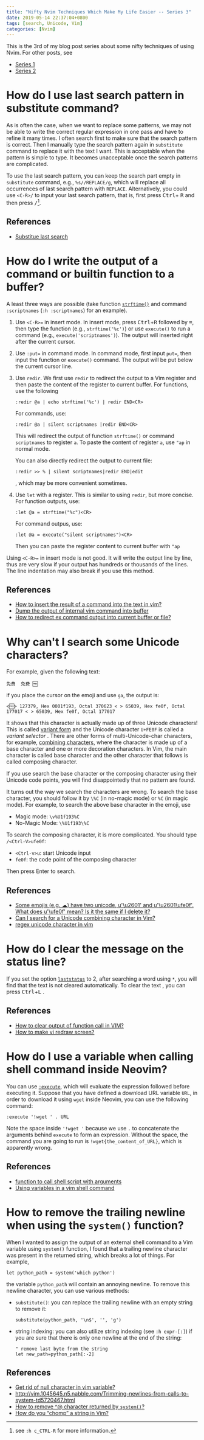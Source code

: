```yaml
---
title: "Nifty Nvim Techniques Which Make My Life Easier -- Series 3"
date: 2019-05-14 22:37:04+0800
tags: [search, Unicode, Vim]
categories: [Nvim]
---
```


This is the 3rd of my blog post series about some nifty techniques of using
Nvim. For other posts, see

+ [Series 1](https://jdhao.github.io/2019/03/28/nifty_nvim_techniques_s1/)
+ [Series 2](https://jdhao.github.io/2019/04/17/nifty_nvim_techniques_s2/)

<!--more-->

# How do I use last search pattern in substitute command?

As is often the case, when we want to replace some patterns, we may not be able
to write the correct regular expression in one pass and have to refine it many
times. I often search first to make sure that the search pattern is correct.
Then I manually type the search pattern again in `substitute` command to
replace it with the text I want. This is acceptable when the pattern is simple
to type. It becomes unacceptable once the search patterns are complicated.

To use the last search pattern, you can keep the search part empty in
`substitute` command, e.g., `%s//REPLACE/g`, which will replace all occurrences
of last search pattern with `REPLACE`. Alternatively, you could use `<C-R>/` to
input your last search pattern, that is, first press <kbd>Ctrl</kbd>+
<kbd>R</kbd> and then press <kbd>/</kbd>[^1].

## References

+ [Substitue last search](https://vim.fandom.com/wiki/Substitute_last_search)

[^1]: see `:h c_CTRL-R` for more information.

# How do I write the output of a command or builtin function to a buffer?

A least three ways are possible (take function
[`strftime()`](https://neovim.io/doc/user/eval.html#strftime()) and command
`:scriptnames` (`:h :scriptnames`) for an example).

1. Use `<C-R>=` in insert mode. In insert mode, press
   <kbd>Ctrl</kbd>+<kbd>R</kbd> followed by <kbd>=</kbd>, then type the
   function (e.g., `strftime('%c')`) or use `execute()` to run a command (e.g.,
   `execute('scriptnames')`).  The output will inserted right after the current
   cursor.

2. Use `:put=` in command mode. In command mode, first input `put=`, then input
   the function or `execute()` command.  The output will be put below the
   current cursor line.

3. Use `redir`. We first use `redir` to redirect the output to a Vim register
   and then paste the content of the register to current buffer. For functions,
   use the following

    ```vim
    :redir @a | echo strftime('%c') | redir END<CR>
    ```

    For commands, use:

    ```vim
    :redir @a | silent scriptnames |redir END<CR>
    ```

    This will redirect the output of function `strftime()` or command
    `scriptnames` to register `a`. To paste the content of register `a`, use
    `"ap` in normal mode.

    You can also directly redirect the output to current file:

    ```
    :redir >> % | silent scriptnames|redir END|edit
    ```

    , which may be more convenient sometimes.
4. Use `let` with a register. This is similar to using `redir`, but more
   concise. For function outputs, use:

   ```vim
   :let @a = strftime("%c")<CR>
   ```

   For command outpus, use:

   ```vim
   :let @a = execute("silent scriptnames")<CR>
   ```

   Then you can paste the register content to current buffer with `"ap`

Using `<C-R>=` in insert mode is not good. It will write the output line by
line, thus are very slow if your output has hundreds or thousands of the lines.
The line indentation may also break if you use this method.

## References

+ [How to insert the result of a command into the text in vim?](https://unix.stackexchange.com/q/8101/221410)
+ [Dump the output of internal vim command into buffer](https://vi.stackexchange.com/q/8378/15292)
+ [How to redirect ex command output into current buffer or file?](https://stackoverflow.com/q/2573021/6064933)

# Why can't I search some Unicode characters?

For example, given the following text:

```text
免费	免费 🆓️️
```

if you place the cursor on the emoji and use `ga`, the output is:

```
<🆓> 127379, Hex 0001f193, Octal 370623 < ️> 65039, Hex fe0f, Octal 177017 < ️> 65039, Hex fe0f, Octal 177017
```

It shows that this character is actually made up of three Unicode characters!
This is called [variant form](https://en.wikipedia.org/wiki/Variant_form_(Unicode)) and the Unicode
character `U+FE0F` is called a *variant selector* .  There are other forms of
multi-Unicode-char characters, for example, [combining characters](https://en.wikipedia.org/wiki/Combining_character),
where the character is made up of a base character and one or more decoration
characters. In Vim, the main character is called base character and the other
character that follows is called composing character.

If you use search the base character or the composing character using their
Unicode code points, you will find disappointedly that no pattern are found.

It turns out the way we search the characters are wrong. To search the base
character, you should follow it by `\%C` (in no-magic mode) or `%C` (in magic
mode). For example, to search the above base character in the emoji, use

+ Magic mode: `\v%U1f193%C`
+ No-Magic Mode: `\%U1f193\%C`

To search the composing character, it is more complicated. You should type
`/<Ctrl-V>ufe0f`:

+ `<Ctrl-v>u`: start Unicode input
+ `fe0f`: the code point of the composing character

Then press Enter to search.

## References

+ [Some emojis (e.g. ☁) have two unicode, u'\u2601' and u'\u2601\ufe0f'. What does u'\ufe0f' mean? Is it the same if I delete it?](https://stackoverflow.com/q/38100329/6064933)
+ [Can I search for a Unicode combining character in Vim?](https://vi.stackexchange.com/q/3557/15292)
+ [regex unicode character in vim](https://stackoverflow.com/q/3016965/6064933)

# How do I clear the message on the status line?

If you set the option [`laststatus`](https://neovim.io/doc/user/options.html#'laststatus') to 2,
after searching a word using `*`, you will find that the text is not cleared
automatically. To clear the text , you can press <kbd>Ctrl</kbd>+<kbd>L</kbd> .

## References

+ [How to clear output of function call in VIM?](https://stackoverflow.com/a/55990480/6064933)
+ [How to make vi redraw screen?](https://stackoverflow.com/q/1117725/6064933)

# How do I use a variable when calling shell command inside Neovim?

You can use [`:execute`](https://neovim.io/doc/user/eval.html#:execute), which
will evaluate the expression followed before executing it. Suppose that you
have defined a download URL variable `URL`, in order to download it using
`wget` inside Neovim, you can use the following command:

```
:execute '!wget ' . URL
```

Note the space inside `'!wget '` because we use `.` to concatenate the
arguments behind `execute` to form an expression. Without the space, the
command you are going to run is `!wget{the_content_of_URL}`, which is
apparently wrong.

## References

+ [function to call shell script with arguments](https://vi.stackexchange.com/q/2406/15292)
+ [Using variables in a vim shell command](https://stackoverflow.com/q/6948024/6064933)

# How to remove the trailing newline when using the `system()` function?

When I wanted to assign the output of an external shell command to a Vim
variable using `system()` function, I found that a trailing newline character
was present in the returned string, which breaks a lot of things. For example,

```vim
let python_path = system('which python')
```

the variable `python_path` will contain an annoying newline. To remove this
newline character, you can use various methods:

+ `substitute()`: you can replace the trailing newline with an empty string to remove it:

    ```vim
    substitute(python_path, '\n$', '', 'g')
    ```

+ string indexing: you can also utilize string indexing (see `:h expr-[:]`) if
  you are sure that there is only one newline at the end of the string:

    ```vim
    " remove last byte from the string
    let new_path=python_path[:-2]
    ```

## References

+ [Get rid of null character in vim variable?](https://superuser.com/q/935574/736190)
+ http://vim.1045645.n5.nabble.com/Trimming-newlines-from-calls-to-system-td5720467.html
+ [How to remove ^@ character returned by `system()`?](https://vi.stackexchange.com/q/17704/15292)
+ [How do you “chomp” a string in Vim?](https://vi.stackexchange.com/q/2867/15292)
